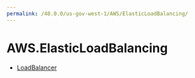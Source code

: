 ```yaml
---
permalink: /48.0.0/us-gov-west-1/AWS/ElasticLoadBalancing/
---
```


# AWS.ElasticLoadBalancing



* [LoadBalancer](LoadBalancer.md)